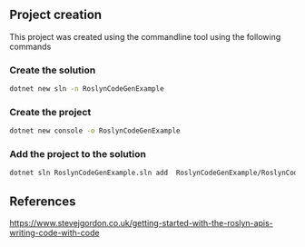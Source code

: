 ## Project creation
This project was created using the commandline tool using the following commands

### Create the solution
```bash
dotnet new sln -n RoslynCodeGenExample
```

### Create the project
```bash
dotnet new console -o RoslynCodeGenExample
```

### Add the project to the solution
```bash
dotnet sln RoslynCodeGenExample.sln add  RoslynCodeGenExample/RoslynCodeGenExample.csproj
```


## References
https://www.stevejgordon.co.uk/getting-started-with-the-roslyn-apis-writing-code-with-code
